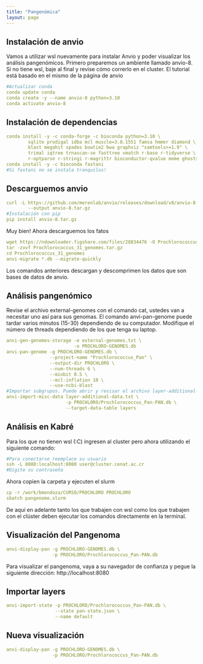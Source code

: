```yaml
---
title: "Pangenómica"
layout: page
---
```

## Instalación de anvio
Vamos a utilizar wsl nuevamente para instalar Anvio y poder visualizar los análisis pangenómicos. Primero preparemos un ambiente llamado anvio-8. Si no tiene wsl, baje al final y revise cómo correrlo en el cluster.
El tutorial está basado en el mismo de la página de anvio
```yml
#Actualizar conda
conda update conda
conda create -y --name anvio-8 python=3.10
conda activate anvio-8
```
## Instalación de dependencias
```yml
conda install -y -c conda-forge -c bioconda python=3.10 \
        sqlite prodigal idba mcl muscle=3.8.1551 famsa hmmer diamond \
        blast megahit spades bowtie2 bwa graphviz "samtools>=1.9" \
        trimal iqtree trnascan-se fasttree vmatch r-base r-tidyverse \
        r-optparse r-stringi r-magrittr bioconductor-qvalue meme ghostscript
conda install -y -c bioconda fastani
#Si fastani no se instala tranquilos!
```
## Descarguemos anvio
```yml
curl -L https://github.com/merenlab/anvio/releases/download/v8/anvio-8.tar.gz \
        --output anvio-8.tar.gz
#Instalación con pip
pip install anvio-8.tar.gz
```
Muy bien! Ahora descarguemos los fatos
```yml
wget https://ndownloader.figshare.com/files/28834476 -O Prochlorococcus_31_genomes.tar.gz
tar -zxvf Prochlorococcus_31_genomes.tar.gz
cd Prochlorococcus_31_genomes
anvi-migrate *.db --migrate-quickly
```
Los comandos anteriores descargan y descomprimen los datos que son bases de datos de anvio.
## Análisis pangenómico
Revise el archivo external-genomes con el comando cat, ustedes van a necesitar uno así para sus genomas.
El comando anvi-pan-genome puede tardar varios minutos (15-30) dependiendo de su computador. Modifique el número de threads dependiendo de los que tenga su laptop.
```yml
anvi-gen-genomes-storage -e external-genomes.txt \
                         -o PROCHLORO-GENOMES.db
anvi-pan-genome -g PROCHLORO-GENOMES.db \
                --project-name "Prochlorococcus_Pan" \
                --output-dir PROCHLORO \
                --num-threads 6 \
                --minbit 0.5 \
                --mcl-inflation 10 \
                --use-ncbi-blast
#Importar subgrupos. Puede abrir y revisar el archivo layer-additional-data
anvi-import-misc-data layer-additional-data.txt \
                      -p PROCHLORO/Prochlorococcus_Pan-PAN.db \
                      --target-data-table layers
```
## Análisis en Kabré
Para los que no tienen wsl (:C) ingresen al cluster pero ahora utilizando el siguiente comando:
```yml
#Para conectarse reemplace su usuario
ssh -L 8080:localhost:8080 user@cluster.cenat.ac.cr
#Digite su contraseña
```
Ahora copien la carpeta y ejecuten el slurm
```yml
cp -r /work/bmendoza/CURSO/PROCHLORO PROCHLORO
sbatch pangenome.slurm
```
De aquí en adelante tanto los que trabajen con wsl como los que trabajen con el clúster deben ejecutar los comandos directamente en la terminal.
## Visualización del Pangenoma
```yml
anvi-display-pan -g PROCHLORO-GENOMES.db \
                 -p PROCHLORO/Prochlorococcus_Pan-PAN.db
```
Para visualizar el pangenoma, vaya a su navegador de confianza y pegue la siguiente dirección: http://localhost:8080
## Importar layers
```yml
anvi-import-state -p PROCHLORO/Prochlorococcus_Pan-PAN.db \
                  --state pan-state.json \
                  --name default
```
## Nueva visualización 
```yml
anvi-display-pan -g PROCHLORO-GENOMES.db \
                 -p PROCHLORO/Prochlorococcus_Pan-PAN.db
```

